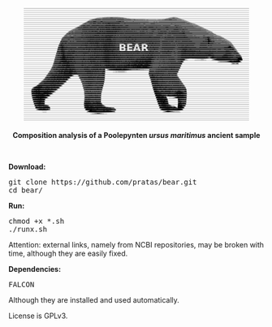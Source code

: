 <p align="center"><img src="imgs/bear.png"
alt="BEAR with FALCON" height="222" border="0" /><br><br>
<b>Composition analysis of a Poolepynten <i>ursus maritimus</i> ancient sample</b></p>
<br>

<b>Download:</b>
<pre>
git clone https://github.com/pratas/bear.git
cd bear/
</pre>
<b>Run:</b>
<pre>
chmod +x *.sh
./runx.sh
</pre>

Attention: external links, namely from NCBI repositories, may be broken with time, although they are easily fixed.

<b>Dependencies:</b>
<pre>
FALCON
</pre>
Although they are installed and used automatically.

License is GPLv3.
